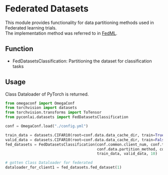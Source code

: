 # Federated Datasets

This module provides functionality for data partitioning methods used in Federated learning trials.  
The implementation method was referred to in [FedML](https://github.com/FedML-AI/FedML).  

## Function
* FedDatasetsClassification: Partitioning the dataset for classification tasks

## Usage
Class Dataloader of PyTorch is returned.

```python
from omegaconf import OmegaConf
from torchvision import datasets
from torchvision.transforms import ToTensor
from pyconlai.datasets import FedDatasetsClassification

conf = OmegaConf.load("./config.yml")

train_data = datasets.CIFAR10(root=conf.data.data_cache_dir, train=True, download=True, transform=ToTensor())
valid_data = datasets.CIFAR10(root=conf.data.data_cache_dir, train=False, download=True, transform=ToTensor())
fed_datasets = FedDatasetsClassification(conf.common.client_num, conf.train.batch_size, conf.train.inner_loop,
                                         conf.data.partition_method, conf.data.partition_alpha,
                                         train_data, valid_data, 10)

# gotten Class Dataloader for federated
dataloader_for_client1 = fed_datasets.fed_dataset(1)
```
